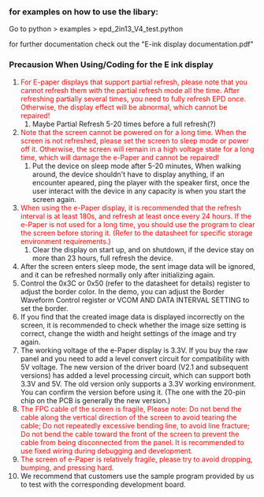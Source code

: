 ### for examples on how to use the libary:
Go to python > examples > epd_2in13_V4_test.python

for further documentation check out the "E-ink display documentation.pdf"

### Precausion When Using/Coding for the E ink display
1. <span style="color: red;">For E-paper displays that support partial refresh, please note that you cannot refresh them with the partial refresh mode all the time. After refreshing partially several times, you need to fully refresh EPD once. Otherwise, the display effect will be abnormal, which cannot be repaired!</span> 
   1. Maybe Partial Refresh 5-20 times before a full refresh(?)
2. <span style="color: red;">Note that the screen cannot be powered on for a long time. When the screen is not refreshed, please set the screen to sleep mode or power off it. Otherwise, the screen will remain in a high voltage state for a long time, which will damage the e-Paper and cannot be repaired!</span>
   1. Put the device on sleep mode after 5-20 minutes, When walking around, the device shouldn't have to display anything, if an encounter apeared, ping the player with the speaker first, once the user interact with the device in any capacity is when you start the screen again.
3. <span style="color: red;">When using the e-Paper display, it is recommended that the refresh interval is at least 180s, and refresh at least once every 24 hours. If the e-Paper is not used for a long time, you should use the program to clear the screen before storing it. (Refer to the datasheet for specific storage environment requirements.)</span>
   1. Clear the display on start up, and on shutdown, if the device stay on more than 23 hours, full refresh the device.
4. After the screen enters sleep mode, the sent image data will be ignored, and it can be refreshed normally only after initializing again.
5. Control the 0x3C or 0x50 (refer to the datasheet for details) register to adjust the border color. In the demo, you can adjust the Border Waveform Control register or VCOM AND DATA INTERVAL SETTING to set the border.
6. If you find that the created image data is displayed incorrectly on the screen, it is recommended to check whether the image size setting is correct, change the width and height settings of the image and try again.
7. The working voltage of the e-Paper display is 3.3V. If you buy the raw panel and you need to add a level convert circuit for compatibility with 5V voltage. The new version of the driver board (V2.1 and subsequent versions) has added a level processing circuit, which can support both 3.3V and 5V. The old version only supports a 3.3V working environment. You can confirm the version before using it. (The one with the 20-pin chip on the PCB is generally the new version.)
8. <span style="color: red;">The FPC cable of the screen is fragile, Please note: Do not bend the cable along the vertical direction of the screen to avoid tearing the cable; Do not repeatedly excessive bending line, to avoid line fracture; Do not bend the cable toward the front of the screen to prevent the cable from being disconnected from the panel. It is recommended to use fixed wiring during debugging and development.</span>
9.  <span style="color: red;">The screen of e-Paper is relatively fragile, please try to avoid dropping, bumping, and pressing hard.</span>
10. We recommend that customers use the sample program provided by us to test with the corresponding development board.
